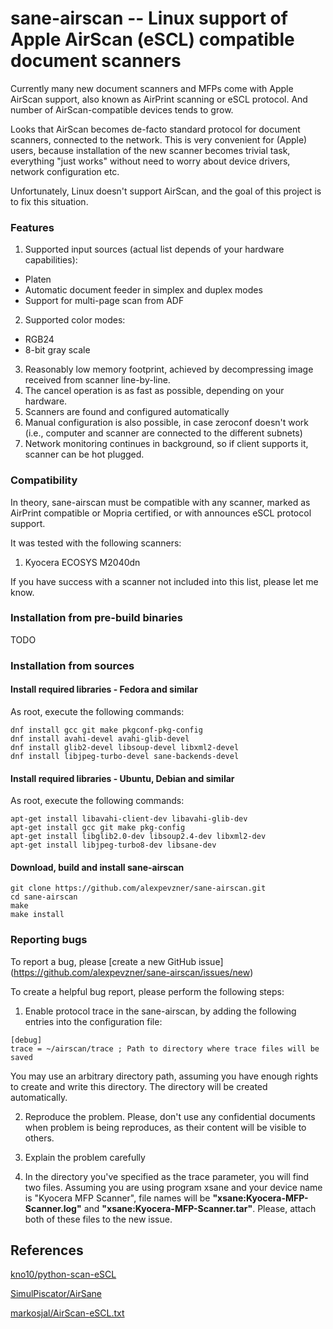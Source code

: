 # sane-airscan -- Linux support of Apple AirScan (eSCL) compatible document scanners

Currently many new document scanners and MFPs come with Apple AirScan
support, also known as AirPrint scanning or eSCL protocol. And number of
AirScan-compatible devices tends to grow.

Looks that AirScan becomes de-facto standard protocol for document
scanners, connected to the network. This is very convenient for (Apple)
users, because installation of the new scanner becomes trivial task,
everything "just works" without need to worry about device drivers,
network configuration etc.

Unfortunately, Linux doesn't support AirScan, and the goal of this
project is to fix this situation.

### Features

1. Supported input sources (actual list depends of your hardware
capabilities):
* Platen
* Automatic document feeder in simplex and duplex modes
* Support for multi-page scan from ADF
2. Supported color modes:
* RGB24
* 8-bit gray scale
3. Reasonably low memory footprint, achieved by decompressing image received
from scanner line-by-line.
4. The cancel operation is as fast as possible, depending on your hardware.
5. Scanners are found and configured automatically
6. Manual configuration is also possible, in case zeroconf doesn't work
(i.e., computer and scanner are connected to the different subnets)
7. Network monitoring continues in background, so if client supports it,
scanner can be hot plugged.

### Compatibility

In theory, sane-airscan must be compatible with any scanner, marked as
AirPrint compatible or Mopria certified, or with announces eSCL protocol
support.

It was tested with the following scanners:
1. Kyocera ECOSYS M2040dn

If you have success with a scanner not included into this list,
please let me know.

### Installation from pre-build binaries

TODO

### Installation from sources
#### Install required libraries - Fedora and similar
As root, execute the following commands:
```
dnf install gcc git make pkgconf-pkg-config
dnf install avahi-devel avahi-glib-devel
dnf install glib2-devel libsoup-devel libxml2-devel
dnf install libjpeg-turbo-devel sane-backends-devel
```
#### Install required libraries - Ubuntu, Debian and similar
As root, execute the following commands:
```
apt-get install libavahi-client-dev libavahi-glib-dev
apt-get install gcc git make pkg-config
apt-get install libglib2.0-dev libsoup2.4-dev libxml2-dev
apt-get install libjpeg-turbo8-dev libsane-dev
```
#### Download, build and install sane-airscan
```
git clone https://github.com/alexpevzner/sane-airscan.git
cd sane-airscan
make
make install
```
### Reporting bugs
To report a bug, please [create a new GitHub issue] (https://github.com/alexpevzner/sane-airscan/issues/new)

To create a helpful bug report, please perform the following steps:

1. Enable protocol trace in the sane-airscan, by adding the following
entries into the configuration file:
```
[debug]
trace = ~/airscan/trace ; Path to directory where trace files will be saved
```
You may use an arbitrary directory path, assuming you have enough rights
to create and write this directory. The directory will be created automatically.

2. Reproduce the problem. Please, don't use any confidential documents
when problem is being reproduces, as their content will be visible to
others.

3. Explain the problem carefully

4. In the directory you've specified as the trace parameter, you will find
two files. Assuming you are using program xsane and your device name is
"Kyocera MFP Scanner", file names will be **"xsane:Kyocera-MFP-Scanner.log"**
and **"xsane:Kyocera-MFP-Scanner.tar"**. Please, attach both of these files
to the new issue.

## References

[kno10/python-scan-eSCL](https://github.com/kno10/python-scan-eSCL)

[SimulPiscator/AirSane](https://github.com/SimulPiscator/AirSane)

[markosjal/AirScan-eSCL.txt](https://gist.github.com/markosjal/79d03cc4f1fd287016906e7ff6f07136)
